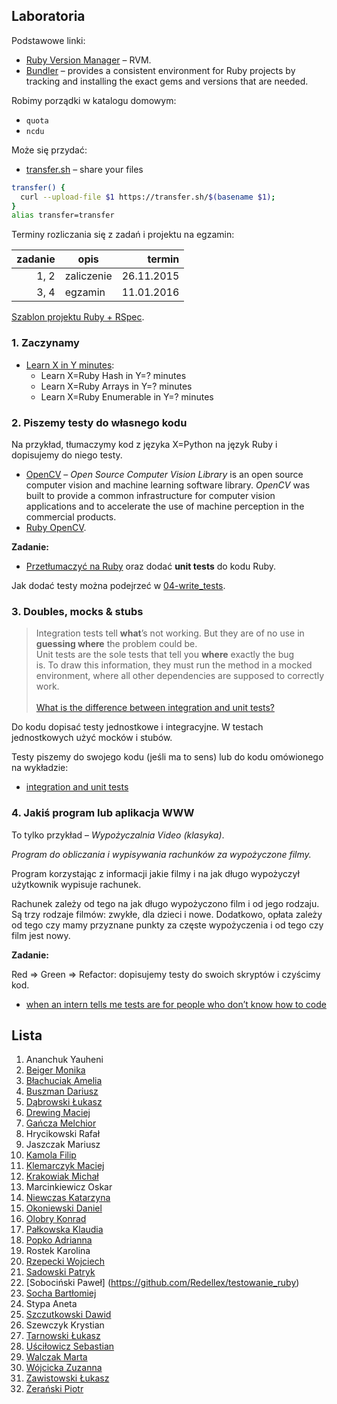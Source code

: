 ## Laboratoria

Podstawowe linki:

* [Ruby Version Manager](http://rvm.io/) – RVM.
* [Bundler](http://bundler.io/) – provides a consistent environment
  for Ruby projects by tracking and installing the exact gems and
  versions that are needed.

Robimy porządki w katalogu domowym:

* `quota`
* `ncdu`

Może się przydać:

* [transfer.sh](https://transfer.sh/) –
  share your files

```sh
transfer() {
  curl --upload-file $1 https://transfer.sh/$(basename $1);
}
alias transfer=transfer
```

Terminy rozliczania się z zadań i projektu na egzamin:

| zadanie | opis       | termin     |
|--------:|----------- |-----------:|
| 1, 2    | zaliczenie | 26.11.2015 |
| 3, 4    | egzamin    | 11.01.2016 |

[Szablon projektu Ruby + RSpec](https://github.com/egzamin/solutions-tar).


### 1. Zaczynamy

* [Learn X in Y minutes](http://learnxinyminutes.com/docs/ruby/):
  * Learn X=Ruby Hash in Y=? minutes
  * Learn X=Ruby Arrays in Y=? minutes
  * Learn X=Ruby Enumerable in Y=? minutes


### 2. Piszemy testy do własnego kodu

Na przykład, tłumaczymy kod z języka X=Python na język Ruby
i dopisujemy do niego testy.

* [OpenCV](http://opencv.org/) – *Open Source Computer Vision Library*
  is an open source computer vision and machine learning software
  library. *OpenCV* was built to provide a common infrastructure for
  computer vision applications and to accelerate the use of machine
  perception in the commercial products.
* [Ruby OpenCV](https://github.com/ruby-opencv/ruby-opencv).

**Zadanie:**

* [Przetłumaczyć na Ruby](labs/01-opencv) oraz dodać **unit tests**
  do kodu Ruby.

Jak dodać testy można podejrzeć
w [04-write_tests](https://github.com/egzamin/tar/tree/master/labs/04-write_tests).


### 3. Doubles, mocks & stubs

> Integration tests tell **what**’s not working. But they are of no use in<br>
> **guessing where** the problem could be.<br>
> Unit tests are the sole tests that tell you **where** exactly the bug<br>
> is. To draw this information, they must run the method in a mocked<br>
> environment, where all other dependencies are supposed to correctly work.<br>
> <br>
> [What is the difference between integration and unit tests?](http://stackoverflow.com/questions/10752/what-is-the-difference-between-integration-and-unit-tests)

Do kodu dopisać testy jednostkowe i integracyjne.
W testach jednostkowych użyć mocków i stubów.

Testy piszemy do swojego kodu (jeśli ma to sens)
lub do kodu omówionego na wykładzie:

* [integration and unit tests](https://github.com/egzamin/tar/tree/master/labs/05-integration_tests)


### 4. Jakiś program lub aplikacja WWW

To tylko przykład – *Wypożyczalnia Video (klasyka)*.

*Program do obliczania i wypisywania rachunków za wypożyczone filmy.*

Program korzystając z informacji jakie filmy i na jak długo
wypożyczył użytkownik wypisuje rachunek.

Rachunek zależy od tego na jak długo wypożyczono film
i od jego rodzaju. Są trzy rodzaje filmów: zwykłe, dla dzieci
i nowe. Dodatkowo, opłata zależy od tego czy mamy przyznane
punkty za częste wypożyczenia i od tego czy film jest nowy.

**Zadanie:**

Red ⇒ Green ⇒ Refactor: dopisujemy testy do swoich skryptów i czyścimy kod.

* [when an intern tells me tests are for people who don’t know how to code](http://thecodinglove.com/post/43737038742/when-an-intern-tells-me-tests-are-for-people-who-dont)


## Lista

1. Ananchuk Yauheni
1. [Beiger Monika](https://github.com/mbeiger/Ruby)
1. [Błachuciak Amelia](https://github.com/erathiel/tar-2015)
1. [Buszman Dariusz](https://github.com/dbuszman/tar-2015)
1. [Dąbrowski Łukasz](https://github.com/ldabrowski/rspec-template)
1. [Drewing Maciej](https://github.com/Niedwiediew/Ruby)
1. [Gańcza Melchior](https://github.com/Melgan/ruby)
1. Hrycikowski Rafał
1. Jaszczak Mariusz
1. [Kamola Filip](https://github.com/fkamola/Ruby)
1. [Klemarczyk Maciej](https://github.com/mklemarczyk/test-15-ruby/wiki)
1. [Krakowiak Michał](https://github.com/mkrakowiak/rspec-template)
1. Marcinkiewicz Oskar
1. [Niewczas Katarzyna](https://github.com/kniewczas/ruby)
1. [Okoniewski Daniel](https://github.com/okoniewskid/Ruby)
1. [Olobry Konrad](https://github.com/Kombi92/Ruby1)
1. [Pałkowska Klaudia](https://github.com/kpalkowska/Ruby)
1. [Popko Adrianna](https://github.com/AdriannaPopko/Ruby)
1. Rostek Karolina
1. [Rzepecki Wojciech](https://github.com/wojtasss/testowanie-ruby-lab)
1. [Sadowski Patryk](https://github.com/psadowski/ruby_testy)
1. [Sobociński Paweł] (https://github.com/Redellex/testowanie_ruby)
1. [Socha Bartłomiej](https://github.com/bsocha/Ruby)
1. Stypa Aneta
1. [Szczutkowski Dawid](https://github.com/dszczutkowski/Ruby)
1. Szewczyk Krystian
1. [Tarnowski Łukasz](https://github.com/ltarnowski1/PierwszeRepo)
1. [Uściłowicz Sebastian](https://github.com/suscilowicz/Ruby)
1. [Walczak Marta](https://github.com/mawala/solutions-tar)
1. [Wójcicka Zuzanna](https://github.com/zwojcicka/ruby)
1. [Zawistowski Łukasz](https://github.com/lzawistowski/Testowanie-aplikacji-Ruby)
1. [Żerański Piotr](https://github.com/pzeranski/ruby)
